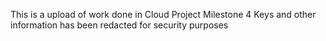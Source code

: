 This is a upload of work done in Cloud Project Milestone 4
Keys and other information has been redacted for security purposes
